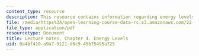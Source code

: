 ```yaml
---
content_type: resource
description: This resource contains information regarding energy levels.
file: /media/https%3A/open-learning-course-data-rc.s3.amazonaws.com/22-02-introduction-to-applied-nuclear-physics-spring-2012/0a4bf410a9a79121d6c945b75495a725_MIT22_02S12_lec_ch4.pdf
file_type: application/pdf
resourcetype: Document
title: Lecture notes, Chapter 4. Energy Levels
uid: 0a4bf410-a9a7-9121-d6c9-45b75495a725
---
```

